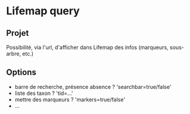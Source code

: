 # Lifemap query

## Projet
Possibilité, via l'url, d'afficher dans Lifemap des infos (marqueurs, sous-arbre, etc.)

## Options
* barre de recherche, présence absence ? 'searchbar=true/false'
* liste des taxon ? 'tid=...'
* mettre des marqueurs ? 'markers=true/false'
* ...
